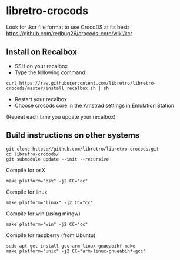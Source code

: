 # libretro-crocods

Look for .kcr file format to use CrocoDS at its best: https://github.com/redbug26/crocods-core/wiki/kcr

## Install on Recalbox

- SSH on your recalbox
- Type the following command:
``` 
curl https://raw.githubusercontent.com/libretro/libretro-crocods/master/install_recalbox.sh | sh
``` 
- Restart your recalbox
- Choose crocods core in the Amstrad settings in Emulation Station

(Repeat each time you update your recalbox)

## Build instructions on other systems

``` 
git clone https://github.com/libretro/libretro-crocods.git
cd libretro-crocods/
git submodule update --init --recursive
``` 

Compile for osX
``` 
make platform="osx" -j2 CC="cc" 
```

Compile for linux
``` 
make platform="linux" -j2 CC="cc" 
```

Compile for win (using mingw)
``` 
make platform="win" -j2 CC="cc"
```

Compile for raspberry (from Ubuntu)
```
sudo apt-get install gcc-arm-linux-gnueabihf make
make platform="unix" -j2 CC="arm-linux-gnueabihf-gcc"
```

